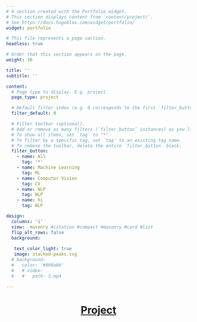 ```yaml
---
# A section created with the Portfolio widget.
# This section displays content from `content/project/`.
# See https://docs.hugoblox.com/widget/portfolio/
widget: portfolio

# This file represents a page section.
headless: true

# Order that this section appears on the page.
weight: 30

title: ''
subtitle: ''

content:
  # Page type to display. E.g. project.
  page_type: project

  # Default filter index (e.g. 0 corresponds to the first `filter_button` instance below).
  filter_default: 0

  # Filter toolbar (optional).
  # Add or remove as many filters (`filter_button` instances) as you like.
  # To show all items, set `tag` to "*".
  # To filter by a specific tag, set `tag` to an existing tag name.
  # To remove the toolbar, delete the entire `filter_button` block.
  filter_button:
    - name: All
      tag: '*'
    - name: Machine Learning
      tag: ML
    - name: Computer Vision
      tag: CV
    - name: NLP
      tag: NLP
    - name: hi
      tag: NLP

design:
  columns: '1'
  view:  masonry #citation #compact #masonry #card #list
  flip_alt_rows: false
  background:
   
   text_color_light: true
   image: stacked-peaks.svg 
  # background:
  #   color: '#090a0b'
  #   # video:
  #   #   path: 3.mp4

---
```

<div class="project" style="text-align: center";><a href="project";><h1>
Project</a></div>
